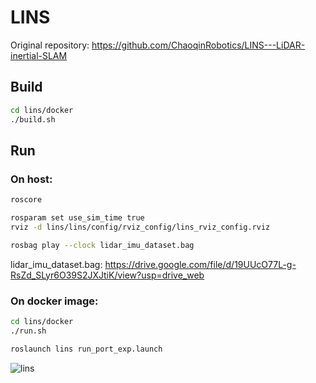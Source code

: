 # LINS

Original repository: https://github.com/ChaoqinRobotics/LINS---LiDAR-inertial-SLAM


## Build
```bash
cd lins/docker
./build.sh
```

## Run

### On host:
```bash
roscore
```

```bash
rosparam set use_sim_time true
rviz -d lins/lins/config/rviz_config/lins_rviz_config.rviz
```

```bash
rosbag play --clock lidar_imu_dataset.bag
```

lidar_imu_dataset.bag: https://drive.google.com/file/d/19UUcO77L-g-RsZd_SLyr6O39S2JXJtiK/view?usp=drive_web


### On docker image:
```bash
cd lins/docker
./run.sh

roslaunch lins run_port_exp.launch
```

![lins](https://user-images.githubusercontent.com/31344317/98347847-54197780-205b-11eb-988b-ac497d3ec8f8.gif)
